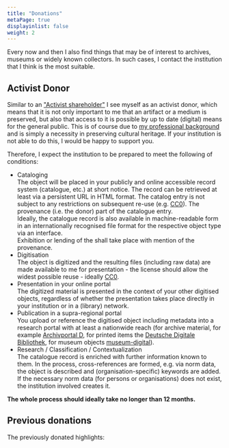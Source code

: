 ```yaml
---
title: "Donations"
metaPage: true
displayinlist: false
weight: 2
---
```


Every now and then I also find things that may be of interest to archives, museums or widely known collectors. In such cases, I contact the institution that I think is the most suitable.

<a class="no-link" name="donation-conditions" id="donation-conditions"></a>
## Activist Donor

Similar to an ["Activist shareholder"](https://en.wikipedia.org/wiki/Activist_shareholder) I see myself as an activist donor, which means that it is not only important to me that an artifact or a medium is preserved, but also that access to it is possible by up to date (digital) means for the general public.
This is of course due to [my professional background](/about/#professional-interests) and is simply a necessity in preserving cultural heritage. If your institution is not able to do this, I would be happy to support you.

Therefore, I expect the institution to be prepared to meet the following of conditions:

<ul class="list-block">
    <li><div class="li-heading">Cataloging</div>
        <div class="li-body type-text">The object will be placed in your publicly and online accessible record system (catalogue, etc.) at short notice. The record can be retrieved at least via a persistent URL in HTML format. The catalog entry is not subject to any restrictions on subsequent re-use (e.g. <a href="https://creativecommons.org/share-your-work/public-domain/cc0/" title="CC0">CC0</a>). The provenance (i.e. the donor) part of the catalogue entry.
        </div>
        <div class="li-body type-text">Ideally, the catalogue record is also available in machine-readable form in an internationally recognised file format for the respective object type via an interface.
        </div>
        <div class="li-body type-text">Exhibition or lending of the shall take place with mention of the provenance.
        </div>
    </li>
    <li><div class="li-heading">Digitisation</div></li>
        <div class="li-body type-text">The object is digitized and the resulting files (including raw data) are made available to me for presentation - the license should allow the widest possible reuse - ideally <a href="https://creativecommons.org/share-your-work/public-domain/cc0/" title="CC0">CC0</a>.
        </div>
    </li>
    <li><div class="li-heading">Presentation in your online portal</div></li>
        <div class="li-body type-text">The digitized material is presented in the context of your other digitised objects, regardless of whether the presentation takes place directly in your institution or in a (library) network.
        </div>
    </li>
    <li><div class="li-heading">Publication in a supra-regional portal</div></li>
        <div class="li-body type-text">You upload or reference the digitised object including metadata into a research portal with at least a nationwide reach (for archive material, for example <a href="https://www.archivportal-d.de/" title="Archivportal D">Archivportal D</a>, for printed items the <a href="https://www.deutsche-digitale-bibliothek.de/" title="Deutsche Digitale Bibliothek">Deutsche Digitale Bibliothek</a>, for museum objects <a href="https://www.museum-digital.de/" title="museum-digital">museum-digital</a>).
        </div>
    </li>
    <li><div class="li-heading">Research / Classification / Contextualization</div></li>
        <div class="li-body type-text">The catalogue record is enriched with further information known to them. In the process, cross-references are formed, e.g. via norm data, the object is described and (organisation-specific) keywords are added. If the necessary norm data (for persons or organisations) does not exist, the institution involved creates it.
        </div>
    </li>
</ul>

**The whole process should ideally take no longer than 12 months.**

## Previous donations

The previously donated highlights:
